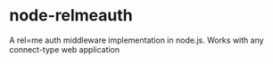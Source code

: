 node-relmeauth
==============

A rel=me auth middleware implementation in node.js. Works with any connect-type web application